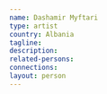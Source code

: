 ```yaml
---
name: Dashamir Myftari
type: artist
country: Albania
tagline:
description:
related-persons:
connections:
layout: person
---
```

